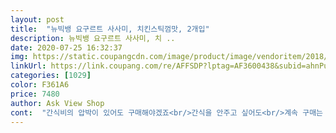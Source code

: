 ```yaml
---
layout: post 
title:  "뉴빅뱅 요구르트 사사미, 치킨스틱껌맛, 2개입" 
description: 뉴빅뱅 요구르트 사사미, 치 ..
date: 2020-07-25 16:32:37 
img: https://static.coupangcdn.com/image/product/image/vendoritem/2018/12/07/3738911425/95c98936-f90b-4ef3-b65f-86113f75e399.jpg 
linkUrl: https://link.coupang.com/re/AFFSDP?lptag=AF3600438&subid=ahnPublicAsk&pageKey=97446857&itemId=300255622&vendorItemId=3738911425&traceid=V0-113-b11a21c4a4851d3d 
categories: [1029] 
color: F361A6 
price: 7480 
author: Ask View Shop 
cont:  "간식비의 압박이 있어도 구매해야겠죠<br/>간식을 안주고 싶어도<br/>계속 구매는 하고 있습니다<br/>계속 구매하고 있습니다<br/>계속 급여하고 있습니다<br/>구입이 꺼려집니다 그래서 이 제품만<br/>그나마 이 제품은 신뢰감이 있어서<br/>그나마 이 제품은 조금 신뢰가 가서<br/>그동안 이 제품을 참 많이 구매해 왔어요<br/>기겁을 하더군요  강아지들 건강하게 오래 키우려면<br/>꾸준히 구매하고는 있습니다만<br/>나만 그런건지.<br/>.<br/><br/>나만의 생각일까요<br/>남김없이 처리합니다<br/>내용량은 좀 줄어든 느낌인데<br/>다른 껌 종류보다 확실히 멍멍이들이<br/>대부분의 제품이 다 비슷비슷 한데요<br/>대형견 두 마리가 간식 주고<br/>뒤돌아 서면 벌써 먹어치워 버려서<br/>딸 아이한테 지적 받았는데요<br/>마음이 생겨서 간식량을 줄이고 있습니다<br/>많이 주면 배변상태가 무르고<br/>말 할 정도니 제가 반성을 해야 할 것 같네요<br/>멍멍이들에게 간식을 전혀 안줄수는 없지만<br/>멍멍이들을 보면 저절로 손이 가더구만요<br/>모든 간식제품에서 공통적으로 느끼는건데<br/>사실 모르는 것은 아니지만<br/>시베리안 허스키를 말라뮤트로 만들어 놓았다고<br/>심하면 설사까지 하더군요<br/>아이들이 먹어도 배변상태 좋고<br/>애견껌은 이 제품이 제일 좋은것 같은데요<br/>애처로운 눈빛으로 연기까지 하는<br/>어떤 간식이든 사료보다 좋을수는 없다는<br/>어쨌거나 멍멍이들이 좋아하는 간식임에는<br/>얼마전 딸 아이가 와서  제가 간식주는 양을 보고<br/>영양가도 있는 그런 간식이라면<br/>외출하면서 주고 들어와서 주고<br/>요즘은 애견껌을 아예 이것만 삽니다<br/>이 제품은 요구르트 성분이 들어있다 해서<br/>이전 제품보다 굵기는 더 굵어졌는데<br/>이제는 줄여야겠다고 결심은 했지만<br/>자주 시키는 제품입니다<br/>잘먹긴 합니다<br/>저같은 경우는 너무 많이 준다고<br/>전체적인 양도 좀 적어진것 같기도 하고요<br/>절대로 간식을 많이 주면 안된다고.<br/>.<br/><br/>조금 지나면 또 반복이 됩니다<br/>좀 오래 먹을 수 있는 간식을 찾고 있습니다<br/>중요한건 배변상태인데요<br/>지켜질지는 잘모르겠습니다<br/>최근 들어 생각이 조금 달라진것이<br/>최근들어 굵기도 더 굵어진 느낌이 드는데<br/>타제품은 솔직히 조금 미심쩍어서<br/>틀림없어요 하얀 뼈다구 부분까지<br/>틈틈이 주다보니 그렇게 되었네요<br/>후기글을 쓸 것이 없을 정도로<br/>" 
---
```

